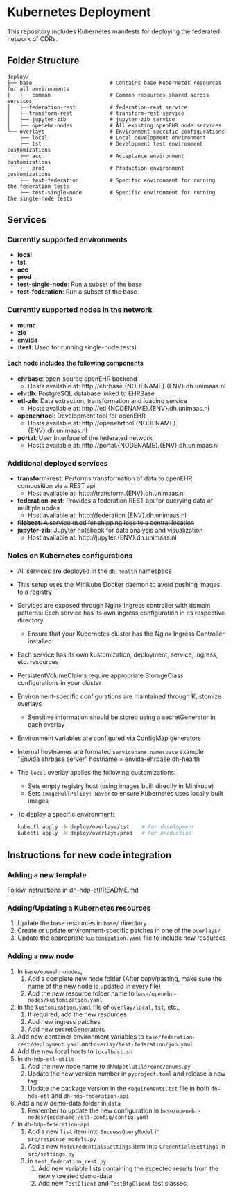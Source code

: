 # Kubernetes Deployment

This repository includes Kubernetes manifests for deploying the federated network of CDRs.

## Folder Structure

```
deploy/
├── base                         # Contains base Kubernetes resources for all environments
│   ├── common                   # Common resources shared across services
│   ├──federation-rest           # federation-rest service
│   ├──transform-rest            # transform-rest service
│   ├── jupyter-zib              # jupyter-zib service
│   ├── openehr-nodes            # All existing openEHR node services
└── overlays                     # Environment-specific configurations
    ├── local                    # Local development environment
    ├── tst                      # Development test environment customizations
    ├── acc                      # Acceptance environment customizations
    ├── prod                     # Production environment customizations
    ├── test-federation          # Specific environment for running the federation tests
    └── test-single-node         # Specific environment for running the single-node tests
```

## Services

### Currently supported environments

- **local**
- **tst**
- <s>**acc**</s>
- <s>**prod**</s>
- **test-single-node**: Run a subset of the base
- **test-federation**: Run a subset of the base

### Currently supported nodes in the network

- **mumc**
- **zio**
- **envida**
- (**test**: Used for running single-node tests)

#### Each node includes the following components

- **ehrbase**: open-source openEHR backend
    - Hosts available at: http://ehrbase.{NODENAME}.{ENV}.dh.unimaas.nl
- **ehrdb**: PostgreSQL database linked to EHRBase
- **etl-zib**: Data extraction, transformation and loading service
    - Hosts available at: http://etl.{NODENAME}.{ENV}.dh.unimaas.nl
- **openehrtool**: Development tool for openEHR
    - Hosts available at: http://openehrtool.{NODENAME}.{ENV}.dh.unimaas.nl
- **portal**: User Interface of the federated network
    - Hosts available at: http://portal.{NODENAME}.{ENV}.dh.unimaas.nl

### Additional deployed services

- **transform-rest**: Performs transformation of data to openEHR composition via a REST api
    - Host available at: http://transform.{ENV}.dh.unimaas.nl
- **federation-rest**: Provides a federation REST api for querying data of multiple nodes
    - Host available at: http://federation.{ENV}.dh.unimaas.nl
- <s>**filebeat**: A service used for shipping logs to a central location</s>
- **jupyter-zib**: Jupyter notebook for data analysis and visualization
    - Host available at: http://jupyter.{ENV}.dh.unimaas.nl

### Notes on Kubernetes configurations

- All services are deployed in the `dh-health` namespace
- This setup uses the Minikube Docker daemon to avoid pushing images to a registry
- Services are exposed through Nginx Ingress controller with domain patterns:
  Each service has its own ingress configuration in its respective directory.
    - Ensure that your Kubernetes cluster has the Nginx Ingress Controller installed

- Each service has its own kustomization, deployment, service, ingress, etc. resources
- PersistentVolumeClaims require appropriate StorageClass configurations in your cluster
- Environment-specific configurations are maintained through Kustomize overlays
    - Sensitive information should be stored using a secretGenerator in each overlay
- Environment variables are configured via ConfigMap generators
- Internal hostnames are formated `servicename.namespace` example "Envida ehrbase server" hostname =
  envida-ehrbase.dh-health
- The `local` overlay applies the following customizations:
    - Sets empty registry host (using images built directly in Minikube)
    - Sets `imagePullPolicy: Never` to ensure Kubernetes uses locally built images
- To deploy a specific environment:
  ```bash
  kubectl apply -k deploy/overlays/tst    # For development
  kubectl apply -k deploy/overlays/prod   # For production
  ```

## Instructions for new code integration

### Adding a new template

Follow instructions
in [dh-hdp-etl/README.md](https://github.com/MaastrichtUniversity/dh-hdp-etl/tree/2024.1?tab=readme-ov-file#how-to-add-a-new-zib-template-in-the-codebase)

### Adding/Updating a Kubernetes resources

1. Update the base resources in `base/` directory
2. Create or update environment-specific patches in one of the `overlays/`
3. Update the appropriate `kustomization.yaml` file to include new resources

### Adding a new node

1. In `base/openehr-nodes`,
    1. Add a complete new node folder
       (After copy/pasting, make sure the name of the new node is updated in every file)
    2. Add the new resource folder name to `base/openehr-nodes/kustomization.yaml`
2. In the `kustomization.yaml` file of `overlay/local`, `tst`, etc.,
    1. If required, add the new resources
    2. Add new ingress patches
    3. Add new secretGenerators
3. Add new container environment variables to `base/federation-rest/deployment.yaml` and
   `overlay/test-federation/job.yaml`
4. Add the new local hosts to `localhost.sh`
5. In `dh-hdp-etl-utils`
    1. Add the new node name to `dhhdpetlutils/core/enums.py`
    2. Update the new version number in `pyproject.toml` and release a new tag
    3. Update the package version in the `requirements.txt` file in both `dh-hdp-etl` and `dh-hdp-federation-api`
6. Add a new demo-data folder in `data`
   1. Remember to update the new configuration in `base/openehr-nodes/{nodename}/etl-config/config.yaml`
7. In `dh-hdp-federation-api`
    1. Add a new `list` item into `SuccessQueryModel` in `src/response_models.py`
    2. Add a new `NodeCredentialsSettings` item into `CredentialsSettings` in `src/settings.py`
    3. In `test_federation_rest.py`
        1. Add new variable lists containing the expected results from the newly created demo-data
        2. Add new `TestClient` and `TestBtgClient` test classes,
